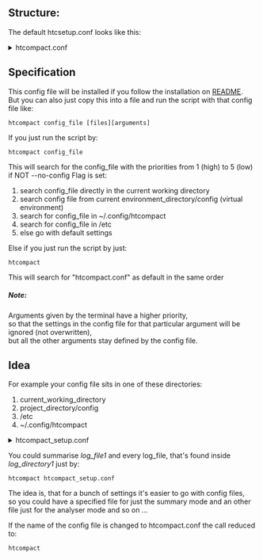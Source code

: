 ## Structure:

The default htcsetup.conf looks like this:
<details>
<summary>
htcompact.conf
</summary>

```
# this is a comment
# the following lines represent the default htcompact config setup
# the [] represent sections and the lines below the corresponding attributes
# there is no need to specify all of them, but it doesn't hurt
#
# Values will be accepted as True for :
# ["true", "yes", "y", "ja", "j", "enable", "enabled", "wahr", "0"]
# everything else will be interpreted as False

[documents]
files = check_the_htcompact.conf

[formats]
table_format = pretty
#       Available Types:
#       plain, simple, github, grid, fancy_grid, pipe,
#       orgtbl, rst, mediawiki, html, latex, latex_raw,
#       latex_booktabs, tsv, default: simple

[htc-files]
stdlog = .log
stderr = .err
stdout = .out

[show-more]
show_std_errors = no
show_std_output = no
show_std_warnings = no

[ignore]
ignore_allocated_resources = False
ignore_job_information = False
ignore_resources = False

[thresholds]
 # everything under 75% is considered "wasting sources"
low_usage = 0.75
# everything over 120% is considered "overusing sources"
bad_usage = 1.2

# be careful with this 
# [search]
# keywords = gpu
# extend = false
## if set, search is extended with these keywords:
## [err, warn, exception, aborted, abortion, abnormal, fatal]

[features]
generate_log_file = False
summarise = False
analyse = False
to_csv = False
reverse_dns_lookup = disabled
resolve_ip_to_hostname = YES

```

These values are just the same as the defaults of the script,
so it would NOT change the output, if you do not have this config file

</details>


## Specification

This config file will be installed if you follow the installation on [README](https://jugit.fz-juelich.de/inm7/infrastructure/loony_tools/htcondor-summariser-script/-/blob/master/README.md). \
But you can also just copy this into a file and run the script with that config file like:
```
htcompact config_file [files][arguments]
```

If you just run the script by:
```
htcompact config_file
```
This will search for the config_file with the priorities from 1 (high) to 5 (low)
if NOT --no-config Flag is set:

1. search config_file directly in the current working directory
2. search config file from current environment_directory/config (virtual environment)
3. search for config_file in ~/.config/htcompact
4. search for config_file in /etc
5. else go with default settings

Else if you just run the script by just:
```
htcompact
```
This will search for "htcompact.conf" as default in the same order

##### Note:
Arguments given by the terminal have a higher priority,\
so that the settings in the config file for that particular argument will be ignored (not overwritten),\
but all the other arguments stay defined by the config file.

## Idea

For example your config file sits in one of these directories:
1. current_working_directory
2. project_directory/config
3. /etc
4. ~/.config/htcompact

<details>
<summary>
htcompact_setup.conf
</summary>

```
[documents]
files = log_file1 log_directory1

[htc-files]
stdlog = .log
stderr = .err
stdout = .out

[features]
summarise = true
```
</details>

You could summarise *log_file1* and every log_file, that's found inside *log_directory1* just by:
```
htcompact htcompact_setup.conf
```

The idea is, that for a bunch of settings it's easier to go with config files, \
so you could have a specified file for just the summary mode and an other file just for the analyser mode and so on ...

If the name of the config file is changed to htcompact.conf the call reduced to:
```
htcompact
```

